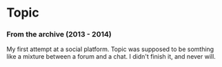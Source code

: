 # Topic
### From the archive (2013 - 2014)

My first attempt at a social platform. Topic was supposed to be somthing like a mixture between a forum and a chat. I didn't finish it, and never will.
